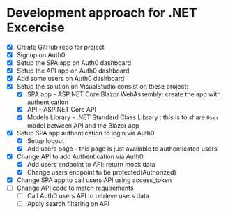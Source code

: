 
# Development approach for .NET Excercise 


- [X] Create GitHub repo for project
- [X] Signup on Auth0 
- [X] Setup the SPA app on Auth0 dashboard
- [X] Setup the API app on Auth0 dashboard
- [X] Add some users on Auth0 dashboard
- [X] Setup the solution on VisualStudio consist on these project:
  - [X] SPA app - ASP.NET Core Blazor WebAssembly: create the app with authentication 
  - [X] API - ASP.NET Core API 
  - [X] Models Library - .NET Standard Class Library : this is to share `User` model between API and the Blazor app 
- [X] Setup SPA app authentication to login via Auth0
  - [X] Setup logout 
  - [X] Add users page - this page is just available to authenticated users 
- [X] Change API to add Authentication via Auth0
  - [X] Add users endpoint to API: return mock data 
  - [X] Change users endpoint to be protected(Authorized) 
- [X] Change SPA app to call users API using access_token 
- [ ] Change API code to match requirements 
  - [ ] Call Auth0 users API to retrieve users data  
  - [ ] Apply search filtering on API 
